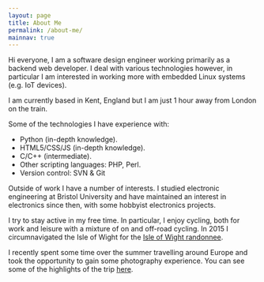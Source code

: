 ```yaml
---
layout: page
title: About Me
permalink: /about-me/
mainnav: true
---
```


Hi everyone, I am a software design engineer working primarily as a backend web developer. I deal with various technologies however, in particular I am interested in working more with embedded Linux systems (e.g. IoT devices).

I am currently based in Kent, England but I am just 1 hour away from London on the train.

Some of the technologies I have experience with:

- Python (in-depth knowledge).
- HTML5/CSS/JS (in-depth knowledge).
- C/C++ (intermediate).
- Other scripting languages: PHP, Perl.
- Version control: SVN & Git

Outside of work I have a number of interests. I studied electronic engineering at Bristol University and have maintained an interest in electronics since then, with some hobbyist electronics projects.

I try to stay active in my free time. In particular, I enjoy cycling, both for work and leisure with a mixture of on and off-road cycling. In 2015 I circumnavigated the Isle of Wight for the [Isle of Wight randonnee](http://www.cycleisland.co.uk/).

I recently spent some time over the summer travelling around Europe and took the opportunity to gain some photography experience. You can see some of the highlights of the trip [here](/photos/europe/).